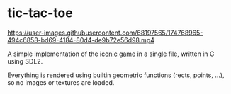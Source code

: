 # tic-tac-toe

https://user-images.githubusercontent.com/68197565/174768965-494c6858-bd69-4184-80d4-de9b72e56d98.mp4

A simple implementation of the [iconic game](https://en.wikipedia.org/wiki/Tic-tac-toe) in a single file, written in C using SDL2.

Everything is rendered using builtin geometric functions (rects, points, ...), so no images or textures are loaded.
